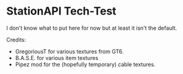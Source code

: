 # StationAPI Tech-Test #

I don't know what to put here for now but at least it isn't the default.

Credits:
* GregoriousT for various textures from GT6.
* B.A.S.E. for various item textures
* Pipez mod for the (hopefully temporary) cable textures.
